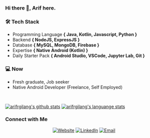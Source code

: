 ### Hi there 👋, Arif here.
<!--Cancel changes
<h3> 👨🏻‍💻 About Me </h3>

- 🤔 &nbsp; Exploring new technologies and developing software solutions and quick hacks.
- 🎓 &nbsp; Studying Computer Science and Mathematics at University of Massachusetts Amherst.
- 💼 &nbsp; Working as a Business Development Associate at VirtuBox InfoTech Private Limited.
- 🌱 &nbsp; Learning more about Cloud Architecture, Systems Design and Artificial Intelligence.
- ✍️ &nbsp; Pursuing Graphic Design and Blog Writing as hobbies/side hustles.
- Programming Language <b>{ Javascript, PHP, Golang }</b>
-->

### 🛠 Tech Stack

- Programming Language <b>{ Java, Kotlin, Javascript, Python }</b>
- Backend <b>{ NodeJS, ExpressJS }</b>
- Database <b>{ MySQL, MongoDB, Firebase }</b>
- Expertise <b>{ Native Android (Kotlin) }</b>
- Daily Starter Pack <b>{ Android Studio, VSCode, Jupyter Lab, Git }</b>

### 💻 Now

- Fresh graduate, Job seeker
- Native Android Developer (Freelance, Self Employed)

<br/>

[![arifrgilang's github stats](https://github-readme-stats.vercel.app/api?username=arifrgilang&count_private=true&show_icons=true)](https://github.com/arifrgilang)
[![arifrgilang's languange stats](https://github-readme-stats.vercel.app/api/top-langs/?username=arifrgilang&layout=compact&theme=vue-dark&hide=shards,shaderlab,hlsl,html,css&langs_count=6)](https://github.com/arifrgilang)

### Connect with Me

<p align="center">
  <a target="_blank" href="https://arifrgilang.github.io/"><img alt="Website" src="https://img.shields.io/badge/Website-arifrgilang.github.io-blue?style=flat-square&logo=google-chrome"></a>
  <a target="_blank" href="https://www.linkedin.com/in/arifrgilang"><img alt="LinkedIn" src="https://img.shields.io/badge/LinkedIn-Arif%20R%20Gilang-blue?style=flat-square&logo=linkedin"></a>
  <a target="_blank" href="mailto:arifrgilang@gmail.com"><img alt="Email" src="https://img.shields.io/badge/Email-arifrgilang@gmail.com-blue?style=flat-square&logo=gmail"></a>
</p>

